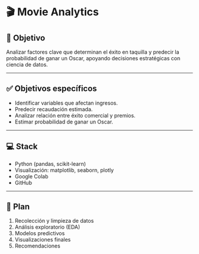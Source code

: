 # 🎬 Movie Analytics

## 🎯 Objetivo

Analizar factores clave que determinan el éxito en taquilla y predecir la probabilidad de ganar un Oscar, apoyando decisiones estratégicas con ciencia de datos.

---

## ✅ Objetivos específicos

- Identificar variables que afectan ingresos.
- Predecir recaudación estimada.
- Analizar relación entre éxito comercial y premios.
- Estimar probabilidad de ganar un Oscar.

---

## 💻 Stack

- Python (pandas, scikit-learn)
- Visualización: matplotlib, seaborn, plotly
- Google Colab
- GitHub

---

## 🚀 Plan

1. Recolección y limpieza de datos
2. Análisis exploratorio (EDA)
3. Modelos predictivos
4. Visualizaciones finales
5. Recomendaciones


